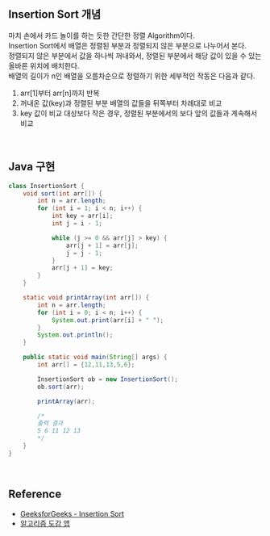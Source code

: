 ## Insertion Sort 개념

마치 손에서 카드 놀이를 하는 듯한 간단한 정렬 Algorithm이다.  
Insertion Sort에서 배열은 정렬된 부분과 정렬되지 않은 부분으로 나누어서 본다.  
정렬되지 않은 부분에서 값을 하나씩 꺼내와서, 정렬된 부분에서 해당 값이 있을 수 있는 올바른 위치에 배치한다.  
배열의 길이가 n인 배열을 오름차순으로 정렬하기 위한 세부적인 작동은 다음과 같다.

1. arr[1]부터 arr[n]까지 반복
2. 꺼내온 값(key)과 정렬된 부분 배열의 값들을 뒤쪽부터 차례대로 비교
3. key 값이 비교 대상보다 작은 경우, 정렬된 부분에서의 보다 앞의 값들과 계속해서 비교

</br>

## Java 구현

```java
class InsertionSort {
    void sort(int arr[]) {
        int n = arr.length;
        for (int i = 1; i < n; i++) {
            int key = arr[i];
            int j = i - 1;

            while (j >= 0 && arr[j] > key) {
                arr[j + 1] = arr[j];
                j = j - 1;
            }
            arr[j + 1] = key;
        }
    }

    static void printArray(int arr[]) {
        int n = arr.length;
        for (int i = 0; i < n; i++) {
            System.out.print(arr[i] + " ");
        }
        System.out.println();
    }

    public static void main(String[] args) {
        int arr[] = {12,11,13,5,6};

        InsertionSort ob = new InsertionSort();
        ob.sort(arr);

        printArray(arr);

        /*
        출력 결과
        5 6 11 12 13
        */
    }
}
```

</br>

## Reference

- [GeeksforGeeks - Insertion Sort](https://www.geeksforgeeks.org/insertion-sort/)
- [알고리즘 도감 앱](https://play.google.com/store/apps/details?id=wiki.algorithm.algorithms&hl=ko&gl=US)
